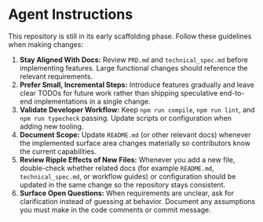 # Agent Instructions

This repository is still in its early scaffolding phase. Follow these guidelines when making changes:

1. **Stay Aligned With Docs:** Review `PRD.md` and `technical_spec.md` before implementing features. Large functional changes should reference the relevant requirements.
2. **Prefer Small, Incremental Steps:** Introduce features gradually and leave clear TODOs for future work rather than shipping speculative end-to-end implementations in a single change.
3. **Validate Developer Workflow:** Keep `npm run compile`, `npm run lint`, and `npm run typecheck` passing. Update scripts or configuration when adding new tooling.
4. **Document Scope:** Update `README.md` (or other relevant docs) whenever the implemented surface area changes materially so contributors know the current capabilities.
5. **Review Ripple Effects of New Files:** Whenever you add a new file, double-check whether related docs (for example `README.md`, `technical_spec.md`, or workflow guides) or configuration should be updated in the same change so the repository stays consistent.
6. **Surface Open Questions:** When requirements are unclear, ask for clarification instead of guessing at behavior. Document any assumptions you must make in the code comments or commit message.
